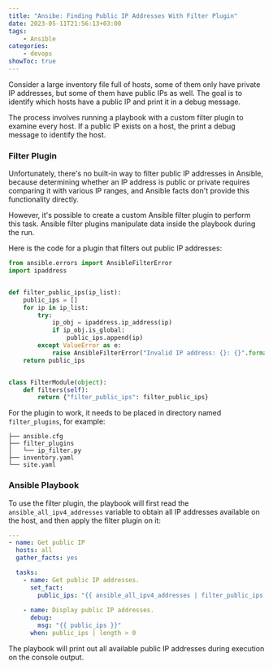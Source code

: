 ```yaml
---
title: "Ansibe: Finding Public IP Addresses With Filter Plugin"
date: 2023-05-11T21:56:13+03:00
tags:
    - Ansible
categories:
    - devops
showToc: true
---
```


Consider a large inventory file full of hosts, some of them
only have private IP addresses, but some of them have public 
IPs as well. The goal is to identify which hosts have a public 
IP and print it in a debug message.  

The process involves running a playbook with a custom filter 
plugin to examine every host. If a public IP exists on a host, 
the print a debug message to identify the host.  


### Filter Plugin
Unfortunately, there's no built-in way to filter public IP 
addresses in Ansible, because determining whether an IP address 
is public or private requires comparing it with various IP ranges, 
and Ansible facts don't provide this functionality directly.  

However, it's possible to create a custom Ansible filter plugin 
to perform this task. Ansible filter plugins manipulate data inside 
the playbook during the run.  

Here is the code for a plugin that filters out public IP addresses:
```python
from ansible.errors import AnsibleFilterError
import ipaddress


def filter_public_ips(ip_list):
    public_ips = []
    for ip in ip_list:
        try:
            ip_obj = ipaddress.ip_address(ip)
            if ip_obj.is_global:
                public_ips.append(ip)
        except ValueError as e:
            raise AnsibleFilterError("Invalid IP address: {}: {}".format(ip, e))
    return public_ips


class FilterModule(object):
    def filters(self):
        return {"filter_public_ips": filter_public_ips}
```

For the plugin to work, it needs to be placed in directory named `filter_plugins`, 
for example:
```
├── ansible.cfg
├── filter_plugins
│   └── ip_filter.py
├── inventory.yaml
└── site.yaml
```


### Ansible Playbook
To use the filter plugin, the playbook will first read the 
`ansible_all_ipv4_addresses` variable to obtain all IP addresses 
available on the host, and then apply the filter plugin on it:
```yaml
---
- name: Get public IP
  hosts: all
  gather_facts: yes

  tasks:
    - name: Get public IP addresses.
      set_fact:
        public_ips: "{{ ansible_all_ipv4_addresses | filter_public_ips }}"
    
    - name: Display public IP addresses.
      debug:
        msg: "{{ public_ips }}"
      when: public_ips | length > 0
```

The playbook will print out all available public IP addresses 
during execution on the console output. 

